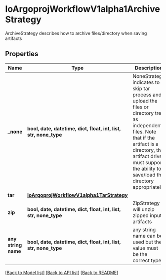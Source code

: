 # IoArgoprojWorkflowV1alpha1ArchiveStrategy

ArchiveStrategy describes how to archive files/directory when saving artifacts

## Properties
Name | Type | Description | Notes
------------ | ------------- | ------------- | -------------
**_none** | **bool, date, datetime, dict, float, int, list, str, none_type** | NoneStrategy indicates to skip tar process and upload the files or directory tree as independent files. Note that if the artifact is a directory, the artifact driver must support the ability to save/load the directory appropriately. | [optional] 
**tar** | [**IoArgoprojWorkflowV1alpha1TarStrategy**](IoArgoprojWorkflowV1alpha1TarStrategy.md) |  | [optional] 
**zip** | **bool, date, datetime, dict, float, int, list, str, none_type** | ZipStrategy will unzip zipped input artifacts | [optional] 
**any string name** | **bool, date, datetime, dict, float, int, list, str, none_type** | any string name can be used but the value must be the correct type | [optional]

[[Back to Model list]](../README.md#documentation-for-models) [[Back to API list]](../README.md#documentation-for-api-endpoints) [[Back to README]](../README.md)


